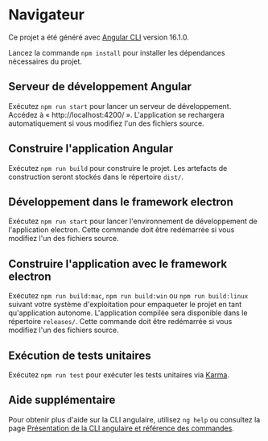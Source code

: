 # Navigateur

Ce projet a été généré avec [Angular CLI](https://github.com/angular/angular-cli) version 16.1.0.

Lancez la commande `npm install` pour installer les dépendances nécessaires du projet.

## Serveur de développement Angular

Exécutez `npm run start` pour lancer un serveur de développement. Accédez à « http://localhost:4200/ ». L'application se rechargera automatiquement si vous modifiez l'un des fichiers source.

## Construire l'application Angular

Exécutez `npm run build` pour construire le projet. Les artefacts de construction seront stockés dans le répertoire `dist/`.

## Développement dans le framework electron

Exécutez `npm run start` pour lancer l'environnement de développement de l'application electron. Cette commande doit être redémarrée si vous modifiez l'un des fichiers source.

## Construire l'application avec le framework electron

Exécutez `npm run build:mac`, `npm run build:win` ou `npm run build:linux` suivant votre système d'exploitation pour empaqueter le projet en tant qu'application autonome. L'application compilée sera disponible dans le répertoire `releases/`. Cette commande doit être redémarrée si vous modifiez l'un des fichiers source.

## Exécution de tests unitaires

Exécutez `npm run test` pour exécuter les tests unitaires via [Karma](https://karma-runner.github.io).

## Aide supplémentaire

Pour obtenir plus d'aide sur la CLI angulaire, utilisez `ng help` ou consultez la page [Présentation de la CLI angulaire et référence des commandes](https://angular.io/cli).